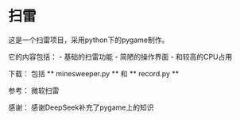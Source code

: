 # 扫雷

这是一个扫雷项目，采用python下的pygame制作。

它的内容包括：
    - 基础的扫雷功能
    - 简陋的操作界面
    - 和较高的CPU占用

下载：
    包括 ** minesweeper.py ** 和 ** record.py **

参考：
    微软扫雷

感谢：
    感谢DeepSeek补充了pygame上的知识